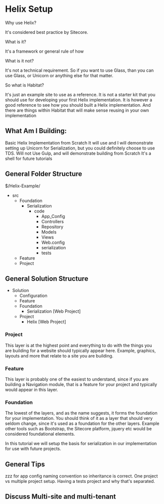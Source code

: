 # Helix Setup

Why use Helix?

It's considered best practice by Sitecore.  

What is it?

It's a framework or general rule of how 

What is it not?

It's not a technical requirement.  So if you want to use Glass, than you can use Glass, or Unicorn or anything else for that matter.

So what is Habitat?

It's just an example site to use as a reference.  It is not a starter kit that you should use for developing your first Helix implementation.  It is however a good reference to see how you should built a Helix implementation.  And there are things within Habitat that will make sense reusing in your own implementation

## What Am I Building:

Basic Helix Implementation from Scratch
It will use and I will demonstrate setting up Unicorn for Serialization, but you could definitely choose to use TDS.
Will not Use Gulp, and will demonstrate building from Scratch
It's a shell for future tutorials


## General Folder Structure

$/Helix-Example/
  - src
    - Foundation
      - Serialization
        - code
          - App_Config
          - Controllers
          - Repository
          - Models
          - Views
          - Web.config
          - serialization
          - tests
    - Feature
    - Project 

## General Solution Structure

- Solution
  - Configuration
  - Feature
  - Foundation
    - Serialization [Web Project]
  - Project
    - Helix [Web Project]

### Project
This layer is at the highest point and everything to do with the things you are building for a website should typically appear here.  Example, graphics, layouts and more that relate to a site you are building.

### Feature
This layer is probably one of the easiest to understand, since if you are building a Navigation module, that is a feature for your project and typically would appear in this layer.  

### Foundation
The lowest of the layers, and as the name suggests, it forms the foundation for your implementation.  You should think of it as a layer that should very seldom change, since it's used as a foundation for the other layers.  Example other tools such as Bootstrap, the Sitecore platform, jquery etc would be considered foundational elements.

In this tutorial we will setup the basis for serialization in our implementation for use with future projects.

## General Tips

zzz for app config naming convention so inheritance is correct.  One project vs multiple project setup.  Having a tests project and why that's separated.


## Discuss Multi-site and multi-tenant


